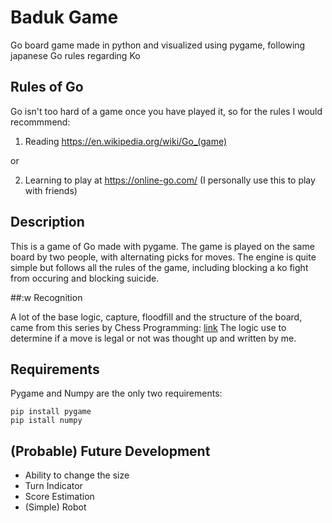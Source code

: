 # Baduk Game
Go board game made in python and visualized using pygame, following japanese Go rules regarding Ko

## Rules of Go

Go isn't too hard of a game once you have played it, so for the rules I would recommmend:
1. Reading https://en.wikipedia.org/wiki/Go_(game)

or

2. Learning to play at https://online-go.com/ (I personally use this to play with friends)

## Description

This is a game of Go made with pygame. The game is played on the same board by two people, with alternating picks for moves. The engine is quite simple but follows all the rules of the game, including blocking a ko fight from occuring and blocking suicide.

##:w Recognition

A lot of the base logic, capture, floodfill and the structure of the board, came from this series by Chess Programming: [link](https://www.youtube.com/watch?v=dHlan0bgr5U&list=PLmN0neTso3JzVlIQC3fwnP1qgIKp1x97X)
The logic use to determine if a move is legal or not was thought up and written by me.

## Requirements
Pygame and Numpy are the only two requirements:
~~~
pip install pygame
pip istall numpy
~~~

## (Probable) Future Development

- Ability to change the size
- Turn Indicator
- Score Estimation
- (Simple) Robot
